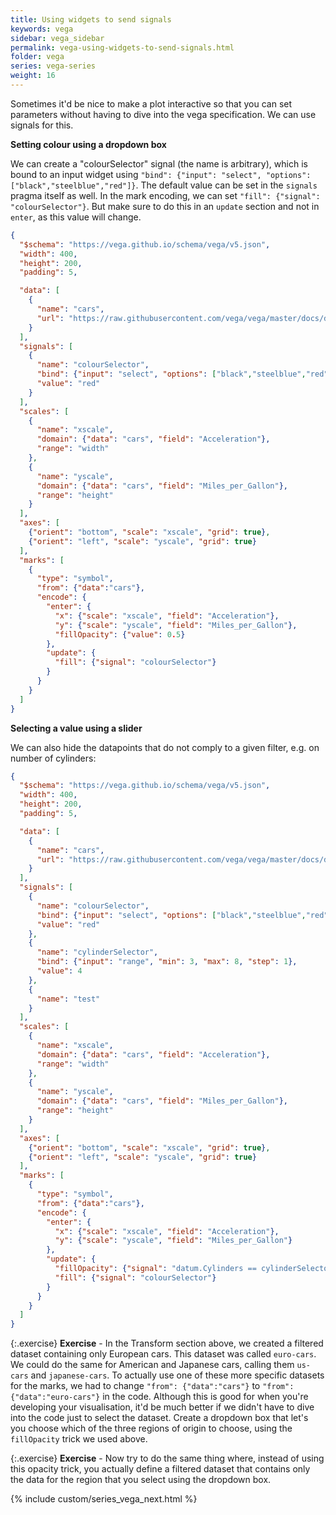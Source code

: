 ```yaml
---
title: Using widgets to send signals
keywords: vega
sidebar: vega_sidebar
permalink: vega-using-widgets-to-send-signals.html
folder: vega
series: vega-series
weight: 16
---
```

Sometimes it'd be nice to make a plot interactive so that you can set parameters without having to dive into the vega specification. We can use signals for this.

**Setting colour using a dropdown box**

We can create a "colourSelector" signal (the name is arbitrary), which is bound to an input widget using `"bind": {"input": "select", "options": ["black","steelblue","red"]}`. The default value can be set in the `signals` pragma itself as well. In the mark encoding, we can set `"fill": {"signal": "colourSelector"}`. But make sure to do this in an `update` section and not in `enter`, as this value will change.

```json
{
  "$schema": "https://vega.github.io/schema/vega/v5.json",
  "width": 400,
  "height": 200,
  "padding": 5,

  "data": [
    {
      "name": "cars",
      "url": "https://raw.githubusercontent.com/vega/vega/master/docs/data/cars.json"
    }
  ],
  "signals": [
    {
      "name": "colourSelector",
      "bind": {"input": "select", "options": ["black","steelblue","red"]},
      "value": "red"
    }
  ],
  "scales": [
    {
      "name": "xscale",
      "domain": {"data": "cars", "field": "Acceleration"},
      "range": "width"
    },
    {
      "name": "yscale",
      "domain": {"data": "cars", "field": "Miles_per_Gallon"},
      "range": "height"
    }
  ],
  "axes": [
    {"orient": "bottom", "scale": "xscale", "grid": true},
    {"orient": "left", "scale": "yscale", "grid": true}
  ],
  "marks": [
    {
      "type": "symbol",
      "from": {"data":"cars"},
      "encode": {
        "enter": {
          "x": {"scale": "xscale", "field": "Acceleration"},
          "y": {"scale": "yscale", "field": "Miles_per_Gallon"},
          "fillOpacity": {"value": 0.5}
        },
        "update": {
          "fill": {"signal": "colourSelector"}
        }
      }
    }
  ]
}
```

<div id="vis5"></div>
<script type="text/javascript">
  var yourVlSpec = {
    "$schema": "https://vega.github.io/schema/vega/v5.json",
    "width": 400,
    "height": 200,
    "padding": 5,

    "data": [
      {
        "name": "cars",
        "url": "https://raw.githubusercontent.com/vega/vega/master/docs/data/cars.json"
      }
    ],
    "signals": [
      {
        "name": "colourSelector",
        "bind": {"input": "select", "options": ["black","steelblue","red"]},
        "value": "red"
      }
    ],
    "scales": [
      {
        "name": "xscale",
        "domain": {"data": "cars", "field": "Acceleration"},
        "range": "width"
      },
      {
        "name": "yscale",
        "domain": {"data": "cars", "field": "Miles_per_Gallon"},
        "range": "height"
      }
    ],
    "axes": [
      {"orient": "bottom", "scale": "xscale", "grid": true},
      {"orient": "left", "scale": "yscale", "grid": true}
    ],
    "marks": [
      {
        "type": "symbol",
        "from": {"data":"cars"},
        "encode": {
          "enter": {
            "x": {"scale": "xscale", "field": "Acceleration"},
            "y": {"scale": "yscale", "field": "Miles_per_Gallon"},
            "fillOpacity": {"value": 0.5}
          },
          "update": {
            "fill": {"signal": "colourSelector"}
          }
        }
      }
    ]
  };
  vegaEmbed('#vis5', yourVlSpec);
</script>

<!--
<img src="{{ site.baseurl }}/assets/vega-colourselector.png" width="50%" />
-->

**Selecting a value using a slider**

We can also hide the datapoints that do not comply to a given filter, e.g. on number of cylinders:

```json
{
  "$schema": "https://vega.github.io/schema/vega/v5.json",
  "width": 400,
  "height": 200,
  "padding": 5,

  "data": [
    {
      "name": "cars",
      "url": "https://raw.githubusercontent.com/vega/vega/master/docs/data/cars.json"
    }
  ],
  "signals": [
    {
      "name": "colourSelector",
      "bind": {"input": "select", "options": ["black","steelblue","red"]},
      "value": "red"
    },
    {
      "name": "cylinderSelector",
      "bind": {"input": "range", "min": 3, "max": 8, "step": 1},
      "value": 4
    },
    {
      "name": "test"
    }
  ],
  "scales": [
    {
      "name": "xscale",
      "domain": {"data": "cars", "field": "Acceleration"},
      "range": "width"
    },
    {
      "name": "yscale",
      "domain": {"data": "cars", "field": "Miles_per_Gallon"},
      "range": "height"
    }
  ],
  "axes": [
    {"orient": "bottom", "scale": "xscale", "grid": true},
    {"orient": "left", "scale": "yscale", "grid": true}
  ],
  "marks": [
    {
      "type": "symbol",
      "from": {"data":"cars"},
      "encode": {
        "enter": {
          "x": {"scale": "xscale", "field": "Acceleration"},
          "y": {"scale": "yscale", "field": "Miles_per_Gallon"}
        },
        "update": {
          "fillOpacity": {"signal": "datum.Cylinders == cylinderSelector ? 0.5 : 0"},
          "fill": {"signal": "colourSelector"}
        }
      }
    }
  ]
}
```

<div id="vis8"></div>
<script type="text/javascript">
  var yourVlSpec = {
    "$schema": "https://vega.github.io/schema/vega/v5.json",
    "width": 400,
    "height": 200,
    "padding": 5,

    "data": [
      {
        "name": "cars",
        "url": "https://raw.githubusercontent.com/vega/vega/master/docs/data/cars.json"
      }
    ],
    "signals": [
      {
        "name": "colourSelector",
        "bind": {"input": "select", "options": ["black","steelblue","red"]},
        "value": "red"
      },
      {
        "name": "cylinderSelector",
        "bind": {"input": "range", "min": 3, "max": 8, "step": 1},
        "value": 4
      },
      {
        "name": "test"
      }
    ],
    "scales": [
      {
        "name": "xscale",
        "domain": {"data": "cars", "field": "Acceleration"},
        "range": "width"
      },
      {
        "name": "yscale",
        "domain": {"data": "cars", "field": "Miles_per_Gallon"},
        "range": "height"
      }
    ],
    "axes": [
      {"orient": "bottom", "scale": "xscale", "grid": true},
      {"orient": "left", "scale": "yscale", "grid": true}
    ],
    "marks": [
      {
        "type": "symbol",
        "from": {"data":"cars"},
        "encode": {
          "enter": {
            "x": {"scale": "xscale", "field": "Acceleration"},
            "y": {"scale": "yscale", "field": "Miles_per_Gallon"}
          },
          "update": {
            "fillOpacity": {"signal": "datum.Cylinders == cylinderSelector ? 0.5 : 0"},
            "fill": {"signal": "colourSelector"}
          }
        }
      }
    ]
  };
  vegaEmbed('#vis8', yourVlSpec);
</script>

<!--
<img src="{{ site.baseurl }}/assets/vega-colourcylinderselector.png" width="50%" />
-->

{:.exercise}
**Exercise** - In the Transform section above, we created a filtered dataset containing only European cars. This dataset was called `euro-cars`. We could do the same for American and Japanese cars, calling them `us-cars` and `japanese-cars`. To actually use one of these more specific datasets for the marks, we had to change `"from": {"data":"cars"}` to `"from": {"data":"euro-cars"}` in the code. Although this is good for when you're developing your visualisation, it'd be much better if we didn't have to dive into the code just to select the dataset. Create a dropdown box that let's you choose which of the three regions of origin to choose, using the `fillOpacity` trick we used above.

<!--
{
  "$schema": "https://vega.github.io/schema/vega/v5.json",
  "width": 400,
  "height": 200,
  "padding": 5,

  "data": [
    {
      "name": "cars",
      "url": "https://raw.githubusercontent.com/vega/vega/master/docs/data/cars.json"
    }
  ],
  "signals": [
    {
      "name": "originSelector",
      "bind": {"input": "select", "options": ["USA","Europe","Japan"]},
      "value": "Europe"
    }
  ],
  "scales": [
    {
      "name": "xscale",
      "domain": {"data": "cars", "field": "Acceleration"},
      "range": "width"
    },
    {
      "name": "yscale",
      "domain": {"data": "cars", "field": "Miles_per_Gallon"},
      "range": "height"
    }
  ],
  "axes": [
    {"orient": "bottom", "scale": "xscale", "grid": true},
    {"orient": "left", "scale": "yscale", "grid": true}
  ],
  "marks": [
    {
      "type": "symbol",
      "from": {"data":"cars"},
      "encode": {
        "enter": {
          "x": {"scale": "xscale", "field": "Acceleration"},
          "y": {"scale": "yscale", "field": "Miles_per_Gallon"},
          "fill": {"value": "steelblue"}
        },
        "update": {
          "fillOpacity": {"signal": "datum.Origin == originSelector ? 0.5 : 0"}
        }
      }
    }
  ]
}
-->

{:.exercise}
**Exercise** - Now try to do the same thing where, instead of using this opacity trick, you actually define a filtered dataset that contains only the data for the region that you select using the dropdown box.

<!--
{
  "$schema": "https://vega.github.io/schema/vega/v5.json",
  "width": 400,
  "height": 200,
  "padding": 5,

  "data": [
    {
      "name": "cars",
      "url": "https://raw.githubusercontent.com/vega/vega/master/docs/data/cars.json"
    },
    {
      "name": "cars-by-origin",
      "source": "cars",
      "transform": [
        {"type": "filter", "expr": "datum.Origin == originSelector"}
      ]
    }

  ],
  "signals": [
    {
      "name": "originSelector",
      "bind": {"input": "select", "options": ["USA","Europe","Japan"]},
      "value": "Europe"
    }
  ],
  "scales": [
    {
      "name": "xscale",
      "domain": {"data": "cars", "field": "Acceleration"},
      "range": "width"
    },
    {
      "name": "yscale",
      "domain": {"data": "cars", "field": "Miles_per_Gallon"},
      "range": "height"
    }
  ],
  "axes": [
    {"orient": "bottom", "scale": "xscale", "grid": true},
    {"orient": "left", "scale": "yscale", "grid": true}
  ],
  "marks": [
    {
      "type": "symbol",
      "from": {"data":"cars-by-origin"},
      "encode": {
        "enter": {
          "x": {"scale": "xscale", "field": "Acceleration"},
          "y": {"scale": "yscale", "field": "Miles_per_Gallon"},
          "fill": {"value": "steelblue"},
          "fillOpacity": {"value": 0.5}
        }
      }
    }
  ]
}
-->

{% include custom/series_vega_next.html %}
